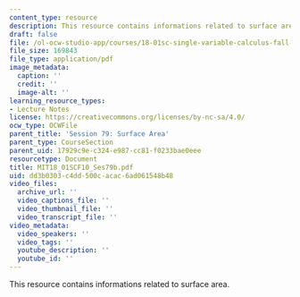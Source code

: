 ```yaml
---
content_type: resource
description: This resource contains informations related to surface area.
draft: false
file: /ol-ocw-studio-app/courses/18-01sc-single-variable-calculus-fall-2010/dd3b0303c4dd500cacac6ad061548b48_MIT18_01SCF10_Ses79b.pdf
file_size: 169843
file_type: application/pdf
image_metadata:
  caption: ''
  credit: ''
  image-alt: ''
learning_resource_types:
- Lecture Notes
license: https://creativecommons.org/licenses/by-nc-sa/4.0/
ocw_type: OCWFile
parent_title: 'Session 79: Surface Area'
parent_type: CourseSection
parent_uid: 17929c9e-c324-e987-cc81-f0233bae0eee
resourcetype: Document
title: MIT18_01SCF10_Ses79b.pdf
uid: dd3b0303-c4dd-500c-acac-6ad061548b48
video_files:
  archive_url: ''
  video_captions_file: ''
  video_thumbnail_file: ''
  video_transcript_file: ''
video_metadata:
  video_speakers: ''
  video_tags: ''
  youtube_description: ''
  youtube_id: ''
---
```

This resource contains informations related to surface area.